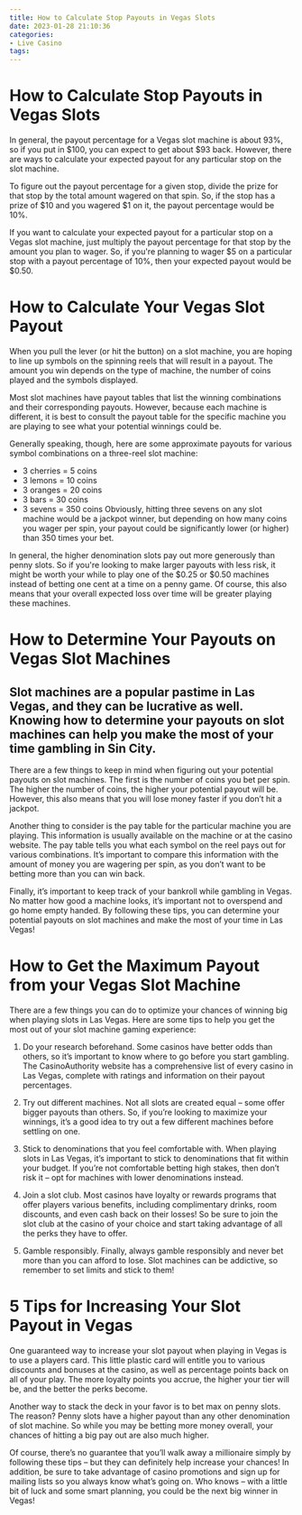 ```yaml
---
title: How to Calculate Stop Payouts in Vegas Slots
date: 2023-01-28 21:10:36
categories:
- Live Casino
tags:
---
```



#  How to Calculate Stop Payouts in Vegas Slots

In general, the payout percentage for a Vegas slot machine is about 93%, so if you put in $100, you can expect to get about $93 back. However, there are ways to calculate your expected payout for any particular stop on the slot machine.

To figure out the payout percentage for a given stop, divide the prize for that stop by the total amount wagered on that spin. So, if the stop has a prize of $10 and you wagered $1 on it, the payout percentage would be 10%.

If you want to calculate your expected payout for a particular stop on a Vegas slot machine, just multiply the payout percentage for that stop by the amount you plan to wager. So, if you're planning to wager $5 on a particular stop with a payout percentage of 10%, then your expected payout would be $0.50.

#  How to Calculate Your Vegas Slot Payout

When you pull the lever (or hit the button) on a slot machine, you are hoping to line up symbols on the spinning reels that will result in a payout. The amount you win depends on the type of machine, the number of coins played and the symbols displayed.

Most slot machines have payout tables that list the winning combinations and their corresponding payouts. However, because each machine is different, it is best to consult the payout table for the specific machine you are playing to see what your potential winnings could be.

Generally speaking, though, here are some approximate payouts for various symbol combinations on a three-reel slot machine:

* 3 cherries = 5 coins
* 3 lemons = 10 coins
* 3 oranges = 20 coins
* 3 bars = 30 coins
* 3 sevens = 350 coins
Obviously, hitting three sevens on any slot machine would be a jackpot winner, but depending on how many coins you wager per spin, your payout could be significantly lower (or higher) than 350 times your bet.

In general, the higher denomination slots pay out more generously than penny slots. So if you're looking to make larger payouts with less risk, it might be worth your while to play one of the $0.25 or $0.50 machines instead of betting one cent at a time on a penny game. Of course, this also means that your overall expected loss over time will be greater playing these machines.

#  How to Determine Your Payouts on Vegas Slot Machines

## Slot machines are a popular pastime in Las Vegas, and they can be lucrative as well. Knowing how to determine your payouts on slot machines can help you make the most of your time gambling in Sin City.

There are a few things to keep in mind when figuring out your potential payouts on slot machines. The first is the number of coins you bet per spin. The higher the number of coins, the higher your potential payout will be. However, this also means that you will lose money faster if you don’t hit a jackpot.

Another thing to consider is the pay table for the particular machine you are playing. This information is usually available on the machine or at the casino website. The pay table tells you what each symbol on the reel pays out for various combinations. It’s important to compare this information with the amount of money you are wagering per spin, as you don’t want to be betting more than you can win back.

Finally, it’s important to keep track of your bankroll while gambling in Vegas. No matter how good a machine looks, it’s important not to overspend and go home empty handed. By following these tips, you can determine your potential payouts on slot machines and make the most of your time in Las Vegas!

#  How to Get the Maximum Payout from your Vegas Slot Machine 

There are a few things you can do to optimize your chances of winning big when playing slots in Las Vegas. Here are some tips to help you get the most out of your slot machine gaming experience:

1. Do your research beforehand. Some casinos have better odds than others, so it’s important to know where to go before you start gambling. The CasinoAuthority website has a comprehensive list of every casino in Las Vegas, complete with ratings and information on their payout percentages.

2. Try out different machines. Not all slots are created equal – some offer bigger payouts than others. So, if you’re looking to maximize your winnings, it’s a good idea to try out a few different machines before settling on one.

3. Stick to denominations that you feel comfortable with. When playing slots in Las Vegas, it’s important to stick to denominations that fit within your budget. If you’re not comfortable betting high stakes, then don’t risk it – opt for machines with lower denominations instead.

4. Join a slot club. Most casinos have loyalty or rewards programs that offer players various benefits, including complimentary drinks, room discounts, and even cash back on their losses! So be sure to join the slot club at the casino of your choice and start taking advantage of all the perks they have to offer.

5. Gamble responsibly. Finally, always gamble responsibly and never bet more than you can afford to lose. Slot machines can be addictive, so remember to set limits and stick to them!

#  5 Tips for Increasing Your Slot Payout in Vegas

One guaranteed way to increase your slot payout when playing in Vegas is to use a players card. This little plastic card will entitle you to various discounts and bonuses at the casino, as well as percentage points back on all of your play. The more loyalty points you accrue, the higher your tier will be, and the better the perks become.

Another way to stack the deck in your favor is to bet max on penny slots. The reason? Penny slots have a higher payout than any other denomination of slot machine. So while you may be betting more money overall, your chances of hitting a big pay out are also much higher.

Of course, there’s no guarantee that you’ll walk away a millionaire simply by following these tips – but they can definitely help increase your chances! In addition, be sure to take advantage of casino promotions and sign up for mailing lists so you always know what’s going on. Who knows – with a little bit of luck and some smart planning, you could be the next big winner in Vegas!